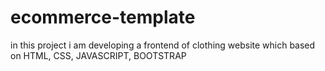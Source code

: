 # ecommerce-template
in this project i am developing a frontend of clothing website which based on HTML, CSS, JAVASCRIPT, BOOTSTRAP
